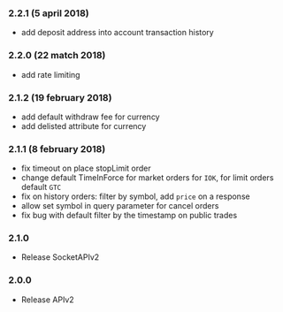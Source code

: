 ### 2.2.1 (5 april 2018)
 - add deposit address into account transaction history

### 2.2.0 (22 match 2018)
 - add rate limiting
 
### 2.1.2 (19 february 2018)
 - add default withdraw fee for currency
 - add delisted attribute for currency

### 2.1.1 (8 february 2018) 
 - fix timeout on place stopLimit order
 - change default TimeInForce for market orders for `IOK`, for limit orders default `GTC`
 - fix on history orders: filter by symbol, add `price` on a response  
 - allow set symbol in query parameter for cancel orders
 - fix bug with default filter by the timestamp on public trades
  
### 2.1.0
 - Release SocketAPIv2

### 2.0.0
 - Release APIv2
